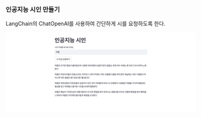 ### 인공지능 시인 만들기
LangChain의 ChatOpenAI를 사용하여 간단하게 시를 요청하도록 한다.

![streamlit_result](<files/CleanShot 2023-08-26 at 15.52.43@2x.png>)
